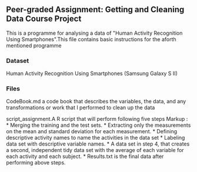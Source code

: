 ## Peer-graded Assignment: Getting and Cleaning Data Course Project

This is a programme for analysing a data of "Human Activity Recognition Using Smartphones".This file contains basic instructions for the aforth mentioned programme

### Dataset
Human Activity Recognition Using Smartphones (Samsung Galaxy S II)

### Files
CodeBook.md a code book that describes the variables, the data, and any transformations or work that I performed to clean up the data

script_assignment.A R script that will perform following five steps
Markup : * Merging the training and the test sets.
        * Extracting only the measurements on the mean and standard deviation for each measurement.
        * Defining descriptive activity names to name the activities in the data set
        * Labeling data set with descriptive variable names.
        * A data set in step 4, that creates a second, independent tidy data set with the average of each variable for each activity and             each subject.
        * Results.txt is the final data after performing above steps.
